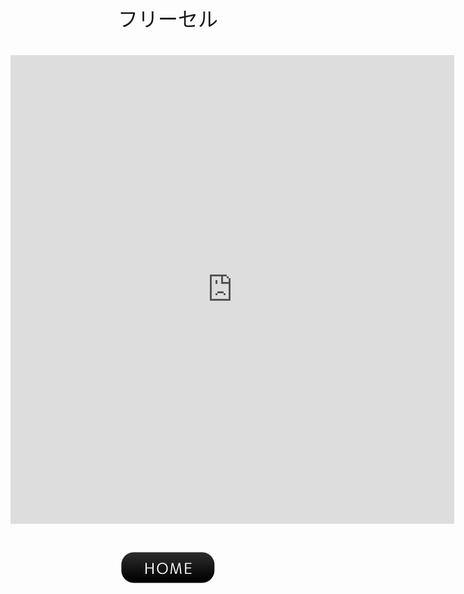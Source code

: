 <center><font face="Arial" size="6">フリーセル<br><br><iframe src="https://yuki-1018.github.io/Freecell-Web/freecell" width="710" height="750" frameborder="0"></iframe>
<br><br><a href="javascript:history.back()"><img src="btn01-11.png"></a>
